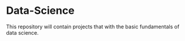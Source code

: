# Data-Science

This repository will contain projects that with the basic fundamentals of data science. 
